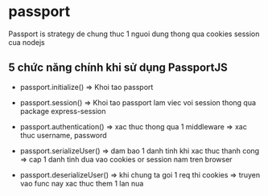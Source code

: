 # passport

Passport is strategy de chung thuc 1 nguoi dung thong qua cookies session cua nodejs

## 5 chức năng chính khi sử dụng PassportJS

- passport.initialize() =>  Khoi tao passport
- passport.session() => Khoi tao passport lam viec voi session thong qua package express-session

- passport.authentication() => xac thuc thong qua 1  middleware => xac thuc username, password
- passport.serializeUser() => dam bao 1 danh tinh khi xac thuc thanh cong => cap 1 danh tinh dua vao cookies or session nam tren browser
- passport.deserializeUser()  => khi chung ta goi 1 req thi cookies => truyen vao func nay xac thuc them 1 lan nua